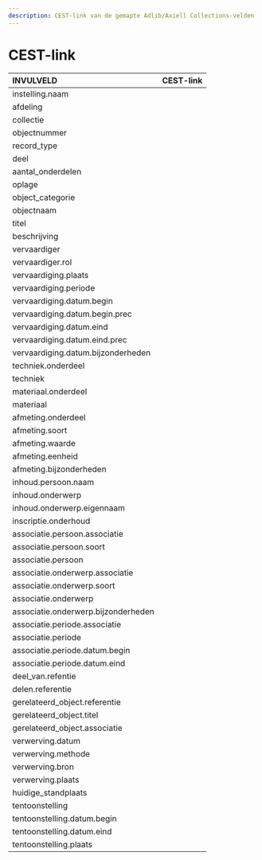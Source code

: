 ```yaml
---
description: CEST-link van de gemapte Adlib/Axiell Collections-velden
---
```


# CEST-link

| INVULVELD | CEST-link |
| :--- | :--- |
| instelling.naam |  |
| afdeling |  |
| collectie |  |
| objectnummer |  |
| record\_type |  |
| deel |  |
| aantal\_onderdelen |  |
| oplage |  |
| object\_categorie |  |
| objectnaam |  |
| titel |  |
| beschrijving |  |
| vervaardiger |  |
| vervaardiger.rol |  |
| vervaardiging.plaats |  |
| vervaardiging.periode |  |
| vervaardiging.datum.begin |  |
| vervaardiging.datum.begin.prec |  |
| vervaardiging.datum.eind |  |
| vervaardiging.datum.eind.prec |  |
| vervaardiging.datum.bijzonderheden |  |
| techniek.onderdeel |  |
| techniek |  |
| materiaal.onderdeel |  |
| materiaal |  |
| afmeting.onderdeel |  |
| afmeting.soort |  |
| afmeting.waarde |  |
| afmeting.eenheid |  |
| afmeting.bijzonderheden |  |
| inhoud.persoon.naam |  |
| inhoud.onderwerp |  |
| inhoud.onderwerp.eigennaam |  |
| inscriptie.onderhoud |  |
| associatie.persoon.associatie |  |
| associatie.persoon.soort |  |
| associatie.persoon |  |
| associatie.onderwerp.associatie |  |
| associatie.onderwerp.soort |  |
| associatie.onderwerp |  |
| associatie.onderwerp.bijzonderheden |  |
| associatie.periode.associatie |  |
| associatie.periode |  |
| associatie.periode.datum.begin |  |
| associatie.periode.datum.eind |  |
| deel\_van.refentie |  |
| delen.referentie |  |
| gerelateerd\_object.referentie |  |
| gerelateerd\_object.titel |  |
| gerelateerd\_object.associatie |  |
| verwerving.datum |  |
| verwerving.methode |  |
| verwerving.bron |  |
| verwerving.plaats |  |
| huidige\_standplaats |  |
| tentoonstelling |  |
| tentoonstelling.datum.begin |  |
| tentoonstelling.datum.eind |  |
| tentoonstelling.plaats |  |

